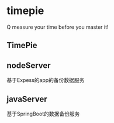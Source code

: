 # timepie
Q
measure your time before you master it!

## TimePie


## nodeServer
基于Expess的app的备份数据服务

## javaServer
基于SpringBoot的数据备份服务


